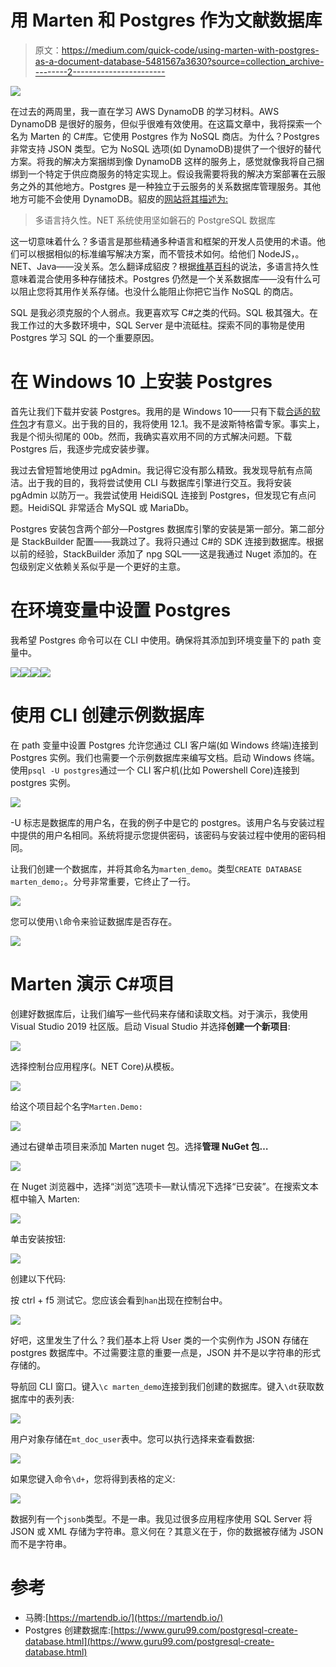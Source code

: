 # 用 Marten 和 Postgres 作为文献数据库

> 原文：<https://medium.com/quick-code/using-marten-with-postgres-as-a-document-database-5481567a3630?source=collection_archive---------2----------------------->

![](img/37d0c3b1e58b30cadf3ced864a8e3dde.png)

在过去的两周里，我一直在学习 AWS DynamoDB 的学习材料。AWS DynamoDB 是很好的服务，但似乎很难有效使用。在这篇文章中，我将探索一个名为 Marten 的 C#库。它使用 Postgres 作为 NoSQL 商店。为什么？Postgres 非常支持 JSON 类型。它为 NoSQL 选项(如 DynamoDB)提供了一个很好的替代方案。将我的解决方案捆绑到像 DynamoDB 这样的服务上，感觉就像我将自己捆绑到一个特定于供应商服务的特定实现上。假设我需要将我的解决方案部署在云服务之外的其他地方。Postgres 是一种独立于云服务的关系数据库管理服务。其他地方可能不会使用 DynamoDB。貂皮的[网站将其描述为:](https://martendb.io/)

> 多语言持久性。NET 系统使用坚如磐石的 PostgreSQL 数据库

这一切意味着什么？多语言是那些精通多种语言和框架的开发人员使用的术语。他们可以根据相似的标准编写解决方案，而不管技术如何。给他们 NodeJS，。NET、Java——没关系。怎么翻译成貂皮？根据[维基百科](https://en.wikipedia.org/wiki/Polyglot_persistence)的说法，多语言持久性意味着混合使用多种存储技术。Postgres 仍然是一个关系数据库——没有什么可以阻止您将其用作关系存储。也没什么能阻止你把它当作 NoSQL 的商店。

SQL 是我必须克服的个人弱点。我更喜欢写 C#之类的代码。SQL 极其强大。在我工作过的大多数环境中，SQL Server 是中流砥柱。探索不同的事物是使用 Postgres 学习 SQL 的一个重要原因。

# 在 Windows 10 上安装 Postgres

首先让我们下载并安装 Postgres。我用的是 Windows 10——只有下载[合适的软件包](https://www.postgresql.org/download/windows/)才有意义。出于我的目的，我将使用 12.1。我不是波斯特格雷专家。事实上，我是个彻头彻尾的 00b。然而，我确实喜欢用不同的方式解决问题。下载 Postgres 后，我逐步完成安装步骤。

我过去曾短暂地使用过 pgAdmin。我记得它没有那么精致。我发现导航有点简洁。出于我的目的，我将尝试使用 CLI 与数据库引擎进行交互。我将安装 pgAdmin 以防万一。我尝试使用 HeidiSQL 连接到 Postgres，但发现它有点问题。HeidiSQL 非常适合 MySQL 或 MariaDb。

Postgres 安装包含两个部分—Postgres 数据库引擎的安装是第一部分。第二部分是 StackBuilder 配置——我跳过了。我将只通过 C#的 SDK 连接到数据库。根据以前的经验，StackBuilder 添加了 npg SQL——这是我通过 Nuget 添加的。在包级别定义依赖关系似乎是一个更好的主意。

# 在环境变量中设置 Postgres

我希望 Postgres 命令可以在 CLI 中使用。确保将其添加到环境变量下的 path 变量中。

![](img/abe0bf176d3e0f711b783b67b3ad61c3.png)![](img/cc00288ac3379af92a50a3972bdae999.png)![](img/01bc217991fc77e22d01a3acb114dcd6.png)![](img/3c04c8b4652d1486cb89872a96e91415.png)

# 使用 CLI 创建示例数据库

在 path 变量中设置 Postgres 允许您通过 CLI 客户端(如 Windows 终端)连接到 Postgres 实例。我们也需要一个示例数据库来编写文档。启动 Windows 终端。使用`psql -U postgres`通过一个 CLI 客户机(比如 Powershell Core)连接到 postgres 实例。

![](img/70faf55dbd6357cea7e89def0a6742c7.png)

-U 标志是数据库的用户名，在我的例子中是它的 postgres。该用户名与安装过程中提供的用户名相同。系统将提示您提供密码，该密码与安装过程中使用的密码相同。

让我们创建一个数据库，并将其命名为`marten_demo`。类型`CREATE DATABASE marten_demo;`。分号非常重要，它终止了一行。

![](img/c034e25a80e3442d4947d9affee3e73a.png)

您可以使用`\l`命令来验证数据库是否存在。

![](img/67e86d494e30011bc52468ea9f7c7c66.png)

# Marten 演示 C#项目

创建好数据库后，让我们编写一些代码来存储和读取文档。对于演示，我使用 Visual Studio 2019 社区版。启动 Visual Studio 并选择**创建一个新项目**:

![](img/c2b3e9baf29dec2732cde22475e28f42.png)

选择控制台应用程序(。NET Core)从模板。

![](img/98756f546712f6461e31fae1b90426b3.png)

给这个项目起个名字`Marten.Demo:`

![](img/d79343e86ad16fec056cd36200dc2cc5.png)

通过右键单击项目来添加 Marten nuget 包。选择**管理 NuGet 包…**

![](img/2a2eadbfd5988042088d17eccddcc76b.png)

在 Nuget 浏览器中，选择“浏览”选项卡—默认情况下选择“已安装”。在搜索文本框中输入 Marten:

![](img/cf19fb65d9edd08c7cb135ad2b2a4a29.png)

单击安装按钮:

![](img/11658995c13728951c35654a2a04663d.png)

创建以下代码:

按 ctrl + f5 测试它。您应该会看到`han`出现在控制台中。

![](img/9bb103df849b1fbfcee7ccf4d5cfdb45.png)

好吧，这里发生了什么？我们基本上将 User 类的一个实例作为 JSON 存储在 postgres 数据库中。不过需要注意的重要一点是，JSON 并不是以字符串的形式存储的。

导航回 CLI 窗口。键入`\c marten_demo`连接到我们创建的数据库。键入`\dt`获取数据库中的表列表:

![](img/ed7179ba3ce2f23c7ce1aba2f0860ef4.png)

用户对象存储在`mt_doc_user`表中。您可以执行选择来查看数据:

![](img/0b63e6dc8b6fb1efc94acafbcc109656.png)

如果您键入命令`\d+`，您将得到表格的定义:

![](img/ed149aa0e1e8b4035fabc2845ea88316.png)

数据列有一个`jsonb`类型。不是一串。我见过很多应用程序使用 SQL Server 将 JSON 或 XML 存储为字符串。意义何在？其意义在于，你的数据被存储为 JSON 而不是字符串。

# 参考

*   马腾:[https://martendb.io/](https://martendb.io/)
*   Postgres 创建数据库:[https://www.guru99.com/postgresql-create-database.html](https://www.guru99.com/postgresql-create-database.html)